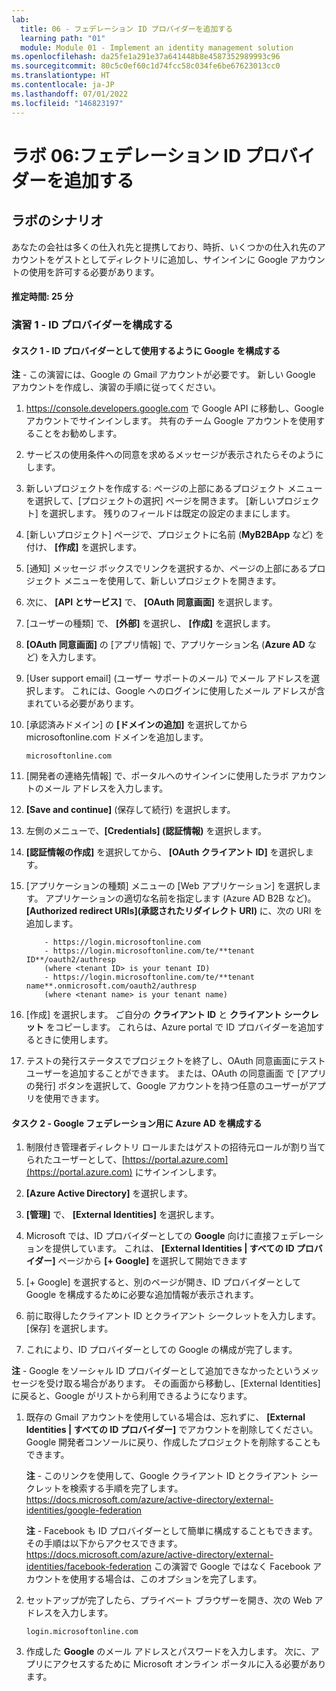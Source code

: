 ```yaml
---
lab:
  title: 06 - フェデレーション ID プロバイダーを追加する
  learning path: "01"
  module: Module 01 - Implement an identity management solution
ms.openlocfilehash: da25fe1a291e37a641448b8e4587352989993c96
ms.sourcegitcommit: 80c5c0ef60c1d74fcc58c034fe6be67623013cc0
ms.translationtype: HT
ms.contentlocale: ja-JP
ms.lasthandoff: 07/01/2022
ms.locfileid: "146823197"
---
```

# <a name="lab-06-add-a-federated-identity-provider"></a>ラボ 06:フェデレーション ID プロバイダーを追加する

## <a name="lab-scenario"></a>ラボのシナリオ

あなたの会社は多くの仕入れ先と提携しており、時折、いくつかの仕入れ先のアカウントをゲストとしてディレクトリに追加し、サインインに Google アカウントの使用を許可する必要があります。

#### <a name="estimated-time-25-minutes"></a>推定時間: 25 分

### <a name="exercise-1---configure-identity-providers"></a>演習 1 - ID プロバイダーを構成する

#### <a name="task-1---configure-google-to-be-used-as-an-identity-provider"></a>タスク 1 - ID プロバイダーとして使用するように Google を構成する

**注** - この演習には、Google の Gmail アカウントが必要です。 新しい Google アカウントを作成し、演習の手順に従ってください。

1. https://console.developers.google.com で Google API に移動し、Google アカウントでサインインします。 共有のチーム Google アカウントを使用することをお勧めします。

1. サービスの使用条件への同意を求めるメッセージが表示されたらそのようにします。

1. 新しいプロジェクトを作成する: ページの上部にあるプロジェクト メニューを選択して、[プロジェクトの選択] ページを開きます。 [新しいプロジェクト] を選択します。  残りのフィールドは既定の設定のままにします。

1. [新しいプロジェクト] ページで、プロジェクトに名前 (**MyB2BApp** など) を付け、 **[作成]** を選択します。

1. [通知] メッセージ ボックスでリンクを選択するか、ページの上部にあるプロジェクト メニューを使用して、新しいプロジェクトを開きます。

1. 次に、 **[API とサービス]** で、 **[OAuth 同意画面]** を選択します。

1. [ユーザーの種類] で、 **[外部]** を選択し、 **[作成]** を選択します。

1. **[OAuth 同意画面]** の [アプリ情報] で、アプリケーション名 (**Azure AD** など) を入力します。

1. [User support email] (ユーザー サポートのメール) でメール アドレスを選択します。 これには、Google へのログインに使用したメール アドレスが含まれている必要があります。

1. [承認済みドメイン] の **[ドメインの追加]** を選択してから microsoftonline.com ドメインを追加します。

   ```
   microsoftonline.com
   ```

1. [開発者の連絡先情報] で、ポータルへのサインインに使用したラボ アカウントのメール アドレスを入力します。

1. **[Save and continue]** (保存して続行) を選択します。

1. 左側のメニューで、**[Credentials] (認証情報)** を選択します。

1. **[認証情報の作成]** を選択してから、 **[OAuth クライアント ID]** を選択します。

1. [アプリケーションの種類] メニューの [Web アプリケーション] を選択します。 アプリケーションの適切な名前を指定します (Azure AD B2B など)。 **[Authorized redirect URIs](承認されたリダイレクト URI)** に、次の URI を追加します。

   ```
       - https://login.microsoftonline.com
       - https://login.microsoftonline.com/te/**tenant ID**/oauth2/authresp
       (where <tenant ID> is your tenant ID)
       - https://login.microsoftonline.com/te/**tenant name**.onmicrosoft.com/oauth2/authresp
       (where <tenant name> is your tenant name)
   ```

1. [作成] を選択します。 ご自分の **クライアント ID** と **クライアント シークレット** をコピーします。 これらは、Azure portal で ID プロバイダーを追加するときに使用します。

1. テストの発行ステータスでプロジェクトを終了し、OAuth 同意画面にテスト ユーザーを追加することができます。 または、OAuth の同意画面 で [アプリの発行] ボタンを選択して、Google アカウントを持つ任意のユーザーがアプリを使用できます。

#### <a name="task-2---configure-azure-ad-for-google-federation"></a>タスク 2 - Google フェデレーション用に Azure AD を構成する

1. 制限付き管理者ディレクトリ ロールまたはゲストの招待元ロールが割り当てられたユーザーとして、[https://portal.azure.com](https://portal.azure.com) にサインインします。

1. **[Azure Active Directory]** を選択します。

1. **[管理]** で、 **[External Identities]** を選択します。

1. Microsoft では、ID プロバイダーとしての **Google** 向けに直接フェデレーションを提供しています。  これは、 **[External Identities | すべての ID プロバイダー]** ページから **[+ Google]** を選択して開始できます
 
1. [+ Google] を選択すると、別のページが開き、ID プロバイダーとして Google を構成するために必要な追加情報が表示されます。  

1. 前に取得したクライアント ID とクライアント シークレットを入力します。 [保存] を選択します。

1. これにより、ID プロバイダーとしての Google の構成が完了します。

**注** - Google をソーシャル ID プロバイダーとして追加できなかったというメッセージを受け取る場合があります。  その画面から移動し、[External Identities] に戻ると、Google がリストから利用できるようになります。

1. 既存の Gmail アカウントを使用している場合は、忘れずに、 **[External Identities | すべての ID プロバイダー]** でアカウントを削除してください。 Google 開発者コンソールに戻り、作成したプロジェクトを削除することもできます。

   **注** - このリンクを使用して、Google クライアント ID とクライアント シークレットを検索する手順を完了します。
   https://docs.microsoft.com/azure/active-directory/external-identities/google-federation

   **注** - Facebook も ID プロバイダーとして簡単に構成することもできます。 その手順は以下からアクセスできます。 https://docs.microsoft.com/azure/active-directory/external-identities/facebook-federation この演習で Google ではなく Facebook アカウントを使用する場合は、このオプションを完了します。

1. セットアップが完了したら、プライベート ブラウザーを開き、次の Web アドレスを入力します。

   ```
   login.microsoftonline.com
   ```

1. 作成した **Google** のメール アドレスとパスワードを入力します。  次に、アプリにアクセスするために Microsoft オンライン ポータルに入る必要があります。
